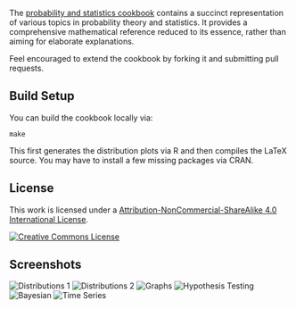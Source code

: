 The [probability and statistics cookbook][stat-cookbook] contains a succinct
representation of various topics in probability theory and statistics. It
provides a comprehensive mathematical reference reduced to its essence, rather
than aiming for elaborate explanations.

Feel encouraged to extend the cookbook by forking it and submitting pull
requests.

Build Setup
-----------

You can build the cookbook locally via:

    make

This first generates the distribution plots via R and then compiles the LaTeX source.
You may have to install a few missing packages via CRAN.

License
-------

This work is licensed under a [Attribution-NonCommercial-ShareAlike 4.0
International License][by-nc-sa].

[![Creative Commons License][by-nc-sa-img]][by-nc-sa]

Screenshots
-----------

![Distributions 1](http://matthias.vallentin.net/blog/2010/10/dist-disc.png)
![Distributions 2](http://matthias.vallentin.net/blog/2010/10/dist-cont.png)
![Graphs](http://matthias.vallentin.net/blog/2010/10/dist-cont-figs.png)
![Hypothesis Testing](http://matthias.vallentin.net/blog/2010/10/hyp-test.png)
![Bayesian](http://matthias.vallentin.net/blog/2010/10/bayesian.png)
![Time Series](http://matthias.vallentin.net/blog/2010/10/time-series.png)

[stat-cookbook]: http://statistics.zone
[by-nc-sa]: http://creativecommons.org/licenses/by-nc-sa/4.0/
[by-nc-sa-img]: http://i.creativecommons.org/l/by-nc-sa/4.0/88x31.png
